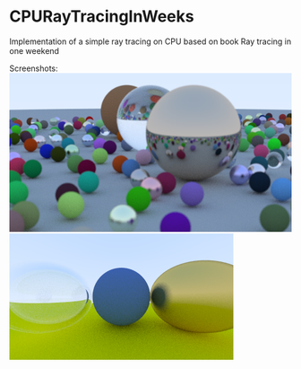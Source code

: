 # CPURayTracingInWeeks
Implementation of a simple ray tracing on CPU based on book Ray tracing in one weekend

Screenshots:
![Sphere scene](./results/materials_metal_nochecking.png)
![Materials](./results/materials.png)
